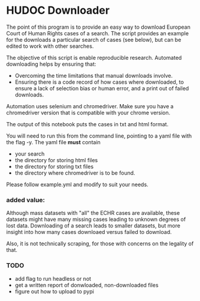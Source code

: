 # HUDOC Downloader

The point of this program is to provide an easy way to download European Court of Human Rights cases of a search. The script provides an example for the downloads a particular search of cases (see below), but can be edited to work with other searches. 

The objective of this script is enable reproducible research. Automated downloading helps by ensuring that:
* Overcoming the time limitations that manual downloads involve.
* Ensuring there is a code record of how cases where downloaded, to ensure a lack of selection bias or human error, and a print out of failed downloads.

Automation uses selenium and chromedriver. Make sure you have a chromedriver version that is compatible with your chrome version.

The output of this notebook puts the cases in txt and html format. 

You will need to run this from the command line, pointing to a yaml file with the flag -y. The yaml file **must** contain
* your search
* the directory for storing html files
* the directory for storing txt files
* the directory where chromedriver is to be found.

Please follow example.yml and modify to suit your needs.

### added value:

Although mass datasets with "all" the ECHR cases are available, these datasets might have many missing cases leading to unknown degrees of lost data. Downloading of a search leads to smaller datasets, but more insight into how many cases downloaed versus failed to download.

Also, it is not technically scraping, for those with concerns on the legality of that.

### TODO

* add flag to run headless or not
* get a written report of donwloaded, non-downloaded files
* figure out how to upload to pypi
